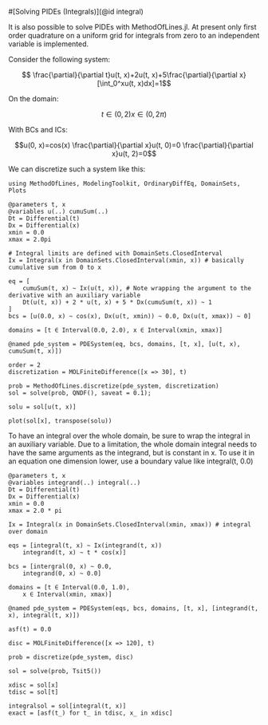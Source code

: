 #[Solving PIDEs (Integrals)](@id integral)

It is also possible to solve PIDEs with MethodOfLines.jl. At present only first order quadrature on a uniform grid for integrals from zero to an independent variable is implemented.

Consider the following system:
```math
 \frac{\partial}{\partial t}u(t, x)+2u(t, x)+5\frac{\partial}{\partial x}[\int_0^xu(t, x)dx]=1
 ```
 On the domain:
 ```math
 t \in (0, 2)
 x \in (0, 2\pi)
 ```
 With BCs and ICs:
 ```math
 u(0, x)=cos(x)
 \frac{\partial}{\partial x}u(t, 0)=0
 \frac{\partial}{\partial x}u(t, 2)=0
 ```
We can discretize such a system like this:
```@example pide
using MethodOfLines, ModelingToolkit, OrdinaryDiffEq, DomainSets, Plots

@parameters t, x
@variables u(..) cumuSum(..)
Dt = Differential(t)
Dx = Differential(x)
xmin = 0.0
xmax = 2.0pi

# Integral limits are defined with DomainSets.ClosedInterval
Ix = Integral(x in DomainSets.ClosedInterval(xmin, x)) # basically cumulative sum from 0 to x

eq = [
    cumuSum(t, x) ~ Ix(u(t, x)), # Note wrapping the argument to the derivative with an auxiliary variable
    Dt(u(t, x)) + 2 * u(t, x) + 5 * Dx(cumuSum(t, x)) ~ 1
]
bcs = [u(0.0, x) ~ cos(x), Dx(u(t, xmin)) ~ 0.0, Dx(u(t, xmax)) ~ 0]

domains = [t ∈ Interval(0.0, 2.0), x ∈ Interval(xmin, xmax)]

@named pde_system = PDESystem(eq, bcs, domains, [t, x], [u(t, x), cumuSum(t, x)])

order = 2
discretization = MOLFiniteDifference([x => 30], t)

prob = MethodOfLines.discretize(pde_system, discretization)
sol = solve(prob, QNDF(), saveat = 0.1);

solu = sol[u(t, x)]

plot(sol[x], transpose(solu))
```

To have an integral over the whole domain, be sure to wrap the integral in an auxiliary variable.
Due to a limitation, the whole domain integral needs to have the same arguments as the integrand, but is constant in x. To use it in an equation one dimension lower, use a boundary value like integral(t, 0.0)

```@example integrals2
@parameters t, x
@variables integrand(..) integral(..)
Dt = Differential(t)
Dx = Differential(x)
xmin = 0.0
xmax = 2.0 * pi

Ix = Integral(x in DomainSets.ClosedInterval(xmin, xmax)) # integral over domain

eqs = [integral(t, x) ~ Ix(integrand(t, x))
    integrand(t, x) ~ t * cos(x)]

bcs = [intergral(0, x) ~ 0.0,
    integrand(0, x) ~ 0.0]

domains = [t ∈ Interval(0.0, 1.0),
    x ∈ Interval(xmin, xmax)]

@named pde_system = PDESystem(eqs, bcs, domains, [t, x], [integrand(t, x), integral(t, x)])

asf(t) = 0.0

disc = MOLFiniteDifference([x => 120], t)

prob = discretize(pde_system, disc)

sol = solve(prob, Tsit5())

xdisc = sol[x]
tdisc = sol[t]

integralsol = sol[integral(t, x)]
exact = [asf(t_) for t_ in tdisc, x_ in xdisc]
```